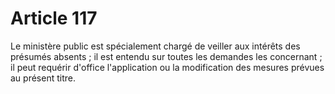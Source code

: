 # Article 117

Le ministère public est spécialement chargé de veiller aux intérêts des présumés absents ; il est entendu sur toutes les demandes les concernant ; il peut requérir d'office l'application ou la modification des mesures prévues au présent titre.
